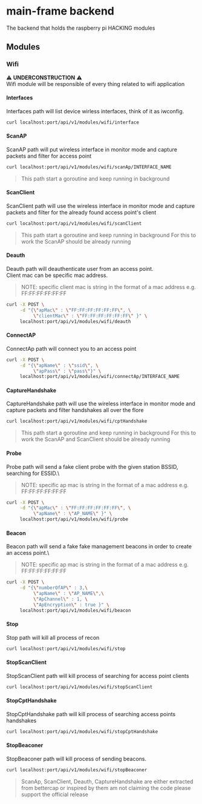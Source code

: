 # main-frame backend
The backend that holds the raspberry pi HACKING modules

## Modules

### Wifi
:warning: __UNDERCONSTRUCTION__ :warning:\
Wifi module will be responsible of every thing related to wifi application 

#### Interfaces
Interfaces path will list device wirless interfaces, think of it as iwconfig.
```bash
curl localhost:port/api/v1/modules/wifi/interface
```

#### ScanAP
ScanAP path will put wireless interface in monitor mode and capture packets and filter for access point 
```bash
curl localhost:port/api/v1/modules/wifi/scanAp/INTERFACE_NAME
```
>This path start a goroutine and keep running in background

#### ScanClient
ScanClient path will use the wireless interface in monitor mode and capture packets and filter for the already found access point's client 
```bash
curl localhost:port/api/v1/modules/wifi/scanClient
```
>This path start a goroutine and keep running in background
>For this to work the ScanAP should be already running

#### Deauth
Deauth path will deauthenticate user from an access point.\
Client mac can be specific mac address.
>NOTE: specific client mac is string in the format of a mac address e.g. FF:FF:FF:FF:FF:FF

```bash
curl -X POST \
     -d "{\"apMac\" : \"FF:FF:FF:FF:FF:FF\", \
          \"clientMac\" : \"FF:FF:FF:FF:FF:FF\" }" \
     localhost:port/api/v1/modules/wifi/deauth
```

#### ConnectAP
ConnectAp path will connect you to an access point
```bash
curl -X POST \
     -d "{\"apName\" : \"ssid\", \
          \"apPass\" : \"pass\"}" \
     localhost:port/api/v1/modules/wifi/connectAp/INTERFACE_NAME
```

#### CaptureHandshake
CaptureHandshake path will use the wireless interface in monitor mode and capture packets and filter handshakes all over the flore
```bash
curl localhost:port/api/v1/modules/wifi/cptHandshake
```
>This path start a goroutine and keep running in background
>For this to work the ScanAP and ScanClient should be already running

#### Probe
Probe path will send a fake client probe with the given station BSSID, searching for ESSID.\
>NOTE: specific ap mac is string in the format of a mac address e.g. FF:FF:FF:FF:FF:FF

```bash
curl -X POST \
     -d "{\"apMac\" : \"FF:FF:FF:FF:FF:FF\", \
          \"apName\" : \"AP_NAME\" }" \
     localhost:port/api/v1/modules/wifi/probe
```

#### Beacon
Beacon path will send a fake fake management beacons in order to create an access point.\
>NOTE: specific ap mac is string in the format of a mac address e.g. FF:FF:FF:FF:FF:FF

```bash
curl -X POST \
     -d "{\"numberOfAP\" : 3,\
          \"apName\" : \"AP_NAME\",\
          \"ApChannel\" : 1, \
          \"ApEncryption\" : true }" \
     localhost:port/api/v1/modules/wifi/beacon
```

#### Stop
Stop path will kill all process of recon
```bash
curl localhost:port/api/v1/modules/wifi/stop
```

#### StopScanClient
StopScanClient path will kill process of searching for access point clients
```bash
curl localhost:port/api/v1/modules/wifi/stopScanClient
```

#### StopCptHandshake
StopCptHandshake path will kill process of searching access points handshakes 
```bash
curl localhost:port/api/v1/modules/wifi/stopCptHandshake
```

#### StopBeaconer
StopBeaconer path will kill process of sending beacons.
```bash
curl localhost:port/api/v1/modules/wifi/stopBeaconer
```

>ScanAp, ScanClient, Deauth, CaptureHandshake are either extracted from bettercap or inspired by them am not claiming the code please support the official release 
